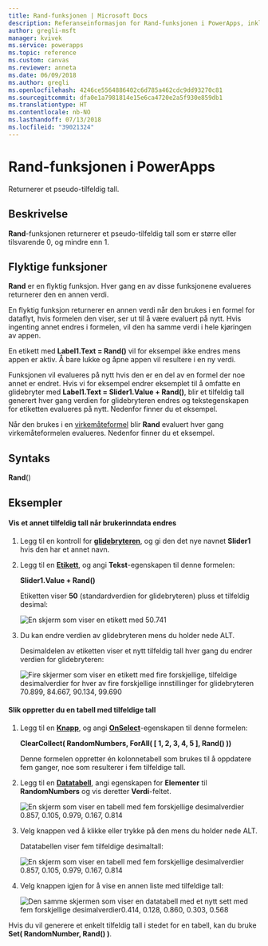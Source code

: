 ```yaml
---
title: Rand-funksjonen | Microsoft Docs
description: Referanseinformasjon for Rand-funksjonen i PowerApps, inkludert syntaks og eksempler
author: gregli-msft
manager: kvivek
ms.service: powerapps
ms.topic: reference
ms.custom: canvas
ms.reviewer: anneta
ms.date: 06/09/2018
ms.author: gregli
ms.openlocfilehash: 4246ce5564886402c6d785a462cdc9dd93270c81
ms.sourcegitcommit: dfa0e1a7981814e15e6ca4720e2a5f930e859db1
ms.translationtype: HT
ms.contentlocale: nb-NO
ms.lasthandoff: 07/13/2018
ms.locfileid: "39021324"
---
```

# <a name="rand-function-in-powerapps"></a>Rand-funksjonen i PowerApps
Returnerer et pseudo-tilfeldig tall.

## <a name="description"></a>Beskrivelse
**Rand**-funksjonen returnerer et pseudo-tilfeldig tall som er større eller tilsvarende 0, og mindre enn 1.

## <a name="volatile-functions"></a>Flyktige funksjoner
**Rand** er en flyktig funksjon.  Hver gang en av disse funksjonene evalueres returnerer den en annen verdi.  

En flyktig funksjon returnerer en annen verdi når den brukes i en formel for dataflyt, hvis formelen den viser, ser ut til å være evaluert på nytt.  Hvis ingenting annet endres i formelen, vil den ha samme verdi i hele kjøringen av appen.

En etikett med **Label1.Text = Rand()** vil for eksempel ikke endres mens appen er aktiv.  Å bare lukke og åpne appen vil resultere i en ny verdi.

Funksjonen vil evalueres på nytt hvis den er en del av en formel der noe annet er endret.  Hvis vi for eksempel endrer eksemplet til å omfatte en glidebryter med **Label1.Text = Slider1.Value + Rand()**, blir et tilfeldig tall generert hver gang verdien for glidebryteren endres og tekstegenskapen for etiketten evalueres på nytt.  Nedenfor finner du et eksempel.

Når den brukes i en [virkemåteformel](../working-with-formulas-in-depth.md) blir **Rand** evaluert hver gang virkemåteformelen evalueres.  Nedenfor finner du et eksempel.

## <a name="syntax"></a>Syntaks
**Rand**()

## <a name="examples"></a>Eksempler

#### <a name="display-a-different-random-number-as-user-input-changes"></a>Vis et annet tilfeldig tall når brukerinndata endres
1. Legg til en kontroll for **[glidebryteren](../controls/control-slider.md)**, og gi den det nye navnet **Slider1** hvis den har et annet navn.

1. Legg til en **[Etikett](../controls/control-text-box.md)**, og angi **Tekst**-egenskapen til denne formelen:

    **Slider1.Value + Rand()**

    Etiketten viser **50** (standardverdien for glidebryteren) pluss et tilfeldig desimal:

    ![En skjerm som viser en etikett med 50.741](media/function-rand/rand-slider-1.png)

1. Du kan endre verdien av glidebryteren mens du holder nede ALT.

    Desimaldelen av etiketten viser et nytt tilfeldig tall hver gang du endrer verdien for glidebryteren:

    ![Fire skjermer som viser en etikett med fire forskjellige, tilfeldige desimalverdier for hver av fire forskjellige innstillinger for glidebryteren 70.899, 84.667, 90.134, 99.690](media/function-rand/rand-slider-results.png)

#### <a name="create-a-table-of-random-numbers"></a>Slik oppretter du en tabell med tilfeldige tall
1. Legg til en **[Knapp](../controls/control-button.md)**, og angi **[OnSelect](../controls/properties-core.md)**-egenskapen til denne formelen:

    **ClearCollect( RandomNumbers, ForAll( [ 1, 2, 3, 4, 5 ], Rand() ))**

    Denne formelen oppretter én kolonnetabell som brukes til å oppdatere fem ganger, noe som resulterer i fem tilfeldige tall.

1. Legg til en **[Datatabell](../controls/control-data-table.md)**, angi egenskapen for **Elementer** til **RandomNumbers** og vis deretter **Verdi**-feltet.

    ![En skjerm som viser en tabell med fem forskjellige desimalverdier 0.857, 0.105, 0.979, 0.167, 0.814](media/function-rand/set-show-data.png)

1. Velg knappen ved å klikke eller trykke på den mens du holder nede ALT.

    Datatabellen viser fem tilfeldige desimaltall:

    ![En skjerm som viser en tabell med fem forskjellige desimalverdier 0.857, 0.105, 0.979, 0.167, 0.814](media/function-rand/rand-collection-1.png)

1. Velg knappen igjen for å vise en annen liste med tilfeldige tall:

    ![Den samme skjermen som viser en datatabell med et nytt sett med fem forskjellige desimalverdier0.414, 0.128, 0.860, 0.303, 0.568](media/function-rand/rand-collection-2.png)

Hvis du vil generere et enkelt tilfeldig tall i stedet for en tabell, kan du bruke **Set( RandomNumber, Rand() )**.
